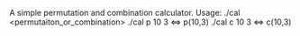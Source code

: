 A simple permutation and combination calculator.
Usage: ./cal <permutaiton_or_combination> <number1> <number2>
       ./cal p 10 3 <=> p(10,3)
       ./cal c 10 3 <=> c(10,3)